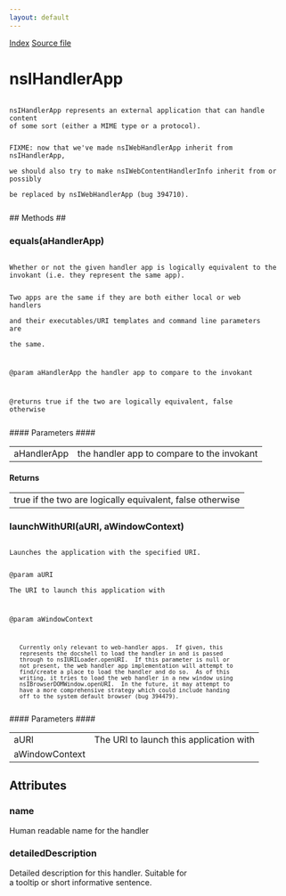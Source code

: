 ```yaml
---
layout: default
---
```

<div id='links'><a href="../index.html">Index</a>
<a href="http://dxr.mozilla.org/mozilla-central/source/netwerk/mime/nsIMIMEInfo.idl">Source file</a>
</div>

# nsIHandlerApp #
<code>  
nsIHandlerApp represents an external application that can handle content  
of some sort (either a MIME type or a protocol).  
  
FIXME: now that we've made nsIWebHandlerApp inherit from nsIHandlerApp,  
we should also try to make nsIWebContentHandlerInfo inherit from or possibly  
be replaced by nsIWebHandlerApp (bug 394710).  
  
</code>
## Methods ##

### equals(aHandlerApp) ###
<code>  
Whether or not the given handler app is logically equivalent to the  
invokant (i.e. they represent the same app).  
  
Two apps are the same if they are both either local or web handlers  
and their executables/URI templates and command line parameters are  
the same.  
  
@param aHandlerApp the handler app to compare to the invokant  
  
@returns true if the two are logically equivalent, false otherwise  
  
</code>
#### Parameters ####

<table>

<tr>
<td>aHandlerApp</td>
<td>the handler app to compare to the invokant  
</td>
</tr>

</table>

#### Returns ####

<table>

<tr>
<td>true if the two are logically equivalent, false otherwise  
</td>
</tr>

</table>

### launchWithURI(aURI, aWindowContext) ###
<code>  
Launches the application with the specified URI.  
  
@param aURI  
       The URI to launch this application with  
  
@param aWindowContext   
  
       Currently only relevant to web-handler apps.  If given, this  
       represents the docshell to load the handler in and is passed  
       through to nsIURILoader.openURI.  If this parameter is null or  
       not present, the web handler app implementation will attempt to   
       find/create a place to load the handler and do so.  As of this  
       writing, it tries to load the web handler in a new window using  
       nsIBrowserDOMWindow.openURI.  In the future, it may attempt to   
       have a more comprehensive strategy which could include handing  
       off to the system default browser (bug 394479).  
  
</code>
#### Parameters ####

<table>

<tr>
<td>aURI</td>
<td>       The URI to launch this application with  
</td>
</tr>

<tr>
<td>aWindowContext</td>
<td></td>
</tr>

</table>

## Attributes ##

### name ###
  
Human readable name for the handler  
  

### detailedDescription ###
  
Detailed description for this handler. Suitable for  
a tooltip or short informative sentence.  
  
